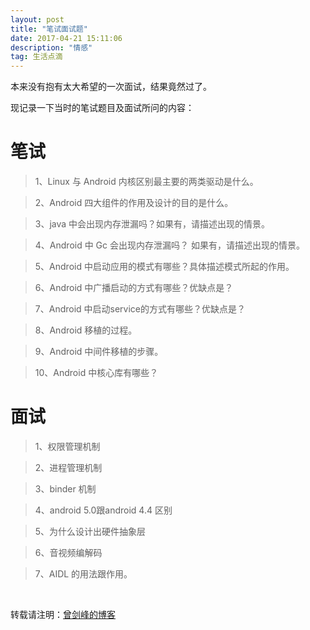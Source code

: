 ```yaml
---
layout: post
title: "笔试面试题"
date: 2017-04-21 15:11:06 
description: "情感"
tag: 生活点滴
---
```



本来没有抱有太大希望的一次面试，结果竟然过了。

现记录一下当时的笔试题目及面试所问的内容：

# 笔试
> 1、Linux 与 Android 内核区别最主要的两类驱动是什么。

> 2、Android 四大组件的作用及设计的目的是什么。

> 3、java 中会出现内存泄漏吗？如果有，请描述出现的情景。

> 4、Android 中 Gc 会出现内存泄漏吗？ 如果有，请描述出现的情景。

> 5、Android 中启动应用的模式有哪些？具体描述模式所起的作用。

> 6、Android 中广播启动的方式有哪些？优缺点是？

> 7、Android 中启动service的方式有哪些？优缺点是？

> 8、Android 移植的过程。

> 9、Android 中间件移植的步骤。

> 10、Android 中核心库有哪些？

# 面试
> 1、权限管理机制

> 2、进程管理机制

> 3、binder 机制

> 4、android 5.0跟android 4.4 区别

> 5、为什么设计出硬件抽象层

> 6、音视频编解码

> 7、AIDL 的用法跟作用。


<br>


转载请注明：[曾剑峰的博客](https://surzeng.github.io)